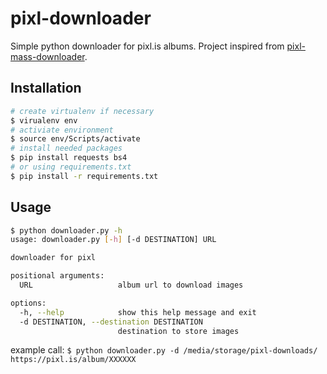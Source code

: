 # pixl-downloader
Simple python downloader for pixl.is albums. Project inspired from [pixl-mass-downloader](https://github.com/dhaouiaziz13/pixl-mass-downloader).

## Installation

```bash
# create virtualenv if necessary
$ virualenv env
# activiate environment
$ source env/Scripts/activate
# install needed packages
$ pip install requests bs4
# or using requirements.txt
$ pip install -r requirements.txt
```

## Usage

```bash
$ python downloader.py -h
usage: downloader.py [-h] [-d DESTINATION] URL

downloader for pixl

positional arguments:
  URL                   album url to download images

options:
  -h, --help            show this help message and exit
  -d DESTINATION, --destination DESTINATION
                        destination to store images
```

example call: `$ python downloader.py -d /media/storage/pixl-downloads/ https://pixl.is/album/XXXXXX`
